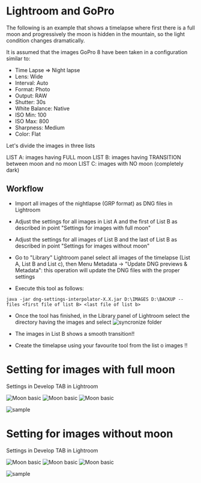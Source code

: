 # Lightroom and GoPro

The following is an example that shows a timelapse where first there is a full moon and progressively the moon is hidden in the mountain, so the light condition changes dramatically.

It is assumed that the images GoPro 8 have been taken in a configuration similar to:

* Time Lapse => Night lapse
* Lens: Wide
* Interval: Auto
* Format: Photo
* Output: RAW
* Shutter: 30s
* White Balance: Native
* ISO Min: 100
* ISO Max: 800
* Sharpness: Medium
* Color: Flat


Let's divide the images in three lists

LIST A: images having FULL moon
LIST B: images having TRANSITION between moon and no moon
LIST C: images with NO moon (completely dark)

## Workflow

* Import all images of the nightlapse (GRP format) as DNG files in Lightroom
 
* Adjust the settings for all images in List A and the first of List B  as described in point "Settings for images with full moon" 

* Adjust the settings for all images of List B and the last of List B as described in point "Settings for images without moon"

* Go to  "Library" Lightroom panel select all images of the timelapse (List A, List B and List c), then Menu Metadata -> "Update DNG previews & Metadata": this operation will update the DNG files with the proper settings

* Execute this tool as follows:

`java -jar dng-settings-interpolator-X.X.jar D:\IMAGES D:\BACKUP -- files <first file of list B> <last file of list b>`

* Once the tool has finished, in the Library panel of Lightroom select the directory having the images and select 
 ![syncronize folder](images/syncronizeFolder.jpg)
 
* The images in List B shows a smooth transition!!

* Create the timelapse using your favourite tool from the list o images !!






# Setting for images with full moon



Settings in Develop TAB in Lightroom

![Moon basic](images//basic_full_moon.jpg) ![Moon basic](images//detail_full_moon.jpg)  ![Moon basic](images/tone_curve_full_moon.jpg)



![sample](images//sample_moon.jpg) 




# Setting for images without  moon

Settings in Develop TAB in Lightroom

![Moon basic](images//basic_no_moon.jpg) ![Moon basic](images//detail_no_moon.jpg)  ![Moon basic](images/tone_curve_no_moon.jpg)

![sample](images//sample_no_moon.jpg) 
